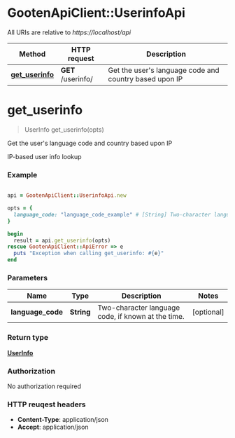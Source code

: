 # GootenApiClient::UserinfoApi

All URIs are relative to *https://localhost/api*

Method | HTTP request | Description
------------- | ------------- | -------------
[**get_userinfo**](UserinfoApi.md#get_userinfo) | **GET** /userinfo/ | Get the user&#39;s language code and country based upon IP




# **get_userinfo**
> UserInfo get_userinfo(opts)

Get the user&#39;s language code and country based upon IP

IP-based user info lookup

### Example
```ruby

api = GootenApiClient::UserinfoApi.new

opts = { 
  language_code: "language_code_example" # [String] Two-character language code, if known at the time.
}

begin
  result = api.get_userinfo(opts)
rescue GootenApiClient::ApiError => e
  puts "Exception when calling get_userinfo: #{e}"
end
```

### Parameters

Name | Type | Description  | Notes
------------- | ------------- | ------------- | -------------
 **language_code** | **String**| Two-character language code, if known at the time. | [optional] 


### Return type

[**UserInfo**](UserInfo.md)

### Authorization

No authorization required

### HTTP reuqest headers

 - **Content-Type**: application/json
 - **Accept**: application/json





